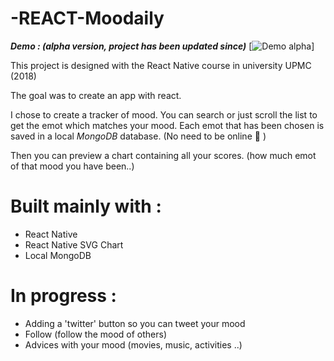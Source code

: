 # -REACT-Moodaily

***Demo  : (alpha version, project has been updated since)***
[![Demo alpha](https://j.gifs.com/YvnD0O.gif)]

This project is designed with the React Native course in university UPMC (2018)

The goal was to create an app with react. 

I chose to create a tracker of mood.
You can search or just scroll the list to get the emot which matches your mood.
Each emot that has been chosen is saved in a local *MongoDB* database. (No need to be online :raised_hands: )

Then you can preview a chart containing all your scores. (how much emot of that mood you have been..)

# Built mainly with :

- React Native
- React Native SVG Chart 
- Local MongoDB 

# In progress : 

- Adding a 'twitter' button so you can tweet your mood 
- Follow (follow the mood of others)
- Advices with your mood (movies, music, activities ..)

